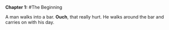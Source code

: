 **Chapter 1:**
#The Beginning

A man walks into a bar. 
**Ouch**, that really hurt. 
He walks around the bar and carries on with his day.